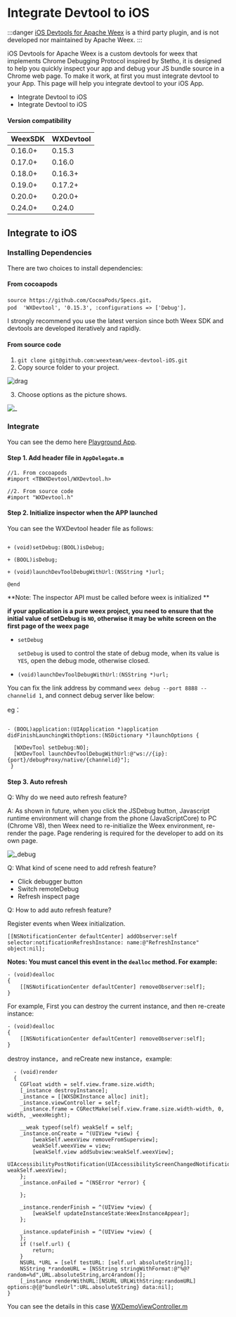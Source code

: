 # Integrate Devtool to iOS

:::danger
[iOS Devtools for Apache Weex](https://github.com/weexteam/devtool-iOS-for-Apache-Weex) is a third party plugin, and is not developed nor maintained by Apache Weex.
:::

iOS Devtools for Apache Weex is a custom devtools for weex that implements Chrome Debugging Protocol inspired by Stetho, it is designed to help you quickly inspect your app and debug your JS bundle source in a Chrome web page. To make it work, at first you must integrate devtool to your App. This page will help you integrate devtool to your iOS App.

- Integrate Devtool to iOS
- Integrate Devtool to iOS


#### Version compatibility

| WeexSDK  | WXDevtool      | 
|----------|----------------|
| 0.16.0+  | 0.15.3         |
| 0.17.0+  | 0.16.0         |
| 0.18.0+  | 0.16.3+        |
| 0.19.0+  | 0.17.2+        |
| 0.20.0+  | 0.20.0+        |
| 0.24.0+  | 0.24.0         |


## Integrate to iOS

### Installing Dependencies

There are two choices to install dependencies:

#### From cocoapods

```
source https://github.com/CocoaPods/Specs.git，
pod  'WXDevtool', '0.15.3', :configurations => ['Debug']，
```

I strongly recommend you use the latest version since both Weex SDK and devtools are developed iteratively and rapidly.

#### From source code

1. `git clone git@github.com:weexteam/weex-devtool-iOS.git`
2. Copy source folder to your project.

  ![drag](http://img.alicdn.com/tps/TB1MXjjNXXXXXXlXpXXXXXXXXXX-795-326.png)

3. Choose options as the picture shows.

  ![_](http://img.alicdn.com/tps/TB1A518NXXXXXbZXFXXXXXXXXXX-642-154.png)

### Integrate

You can see the demo here [Playground App](https://github.com/weexteam/weex-devtool-iOS/blob/master/playground/WeexDemo/WXDemoViewController.m).

#### Step 1. Add header file in `AppDelegate.m`

```
//1. From cocoapods
#import <TBWXDevtool/WXDevtool.h>

//2. From source code
#import "WXDevtool.h"
```

#### Step 2. Initialize inspector when the APP launched

You can see the WXDevtool header file as follows:

```object-c

+ (void)setDebug:(BOOL)isDebug;

+ (BOOL)isDebug;

+ (void)launchDevToolDebugWithUrl:(NSString *)url;

@end
```

**Note: The inspector API must be called before weex is initialized **

**if your application is a pure weex project, you need to ensure that the initial value of setDebug is `NO`, otherwise it may be white screen on the first page of the weex page**

- `setDebug`

  `setDebug` is used to control the state of debug mode, when its value is `YES`, open the debug mode, otherwise closed.

- `(void)launchDevToolDebugWithUrl:(NSString *)url;`


You can fix the link address by command `weex debug --port 8888 --channelid 1`, and connect debug server like below:

eg：

```object-c

- (BOOL)application:(UIApplication *)application didFinishLaunchingWithOptions:(NSDictionary *)launchOptions {
 
  [WXDevTool setDebug:NO]; 
  [WXDevTool launchDevToolDebugWithUrl:@"ws://{ip}:{port}/debugProxy/native/{channelid}"]; 
 }
```

#### Step 3. Auto refresh

Q: Why do we need auto refresh feature?

A: As shown in future, when you click the JSDebug button, Javascript runtime environment will change from the phone (JavaScriptCore) to PC (Chrome V8), then Weex need to re-initialize the Weex environment, re-render the page. Page rendering is required for the developer to add on its own page.

![_debug](https://img.alicdn.com/tfs/TB17AF4JkPoK1RjSZKbXXX1IXXa-1302-390.png)

Q: What kind of scene need to add refresh feature?

- Click debugger button
- Switch remoteDebug
- Refresh inspect page

Q: How to add auto refresh feature?

Register events when Weex initialization.

```object-c
[[NSNotificationCenter defaultCenter] addObserver:self selector:notificationRefreshInstance: name:@"RefreshInstance" object:nil];
```

**Notes: You must cancel this event in the `dealloc` method. For example:**

```
- (void)dealloc
{
    [[NSNotificationCenter defaultCenter] removeObserver:self];
}
```

For example, First you can destroy the current instance, and then re-create instance:


```
- (void)dealloc
{
    [[NSNotificationCenter defaultCenter] removeObserver:self];
}
```

destroy instance，and reCreate new instance，example:

```
  - (void)render
  {
    CGFloat width = self.view.frame.size.width;
    [_instance destroyInstance];
    _instance = [[WXSDKInstance alloc] init];
    _instance.viewController = self;
    _instance.frame = CGRectMake(self.view.frame.size.width-width, 0, width, _weexHeight);

    __weak typeof(self) weakSelf = self;
    _instance.onCreate = ^(UIView *view) {
        [weakSelf.weexView removeFromSuperview];
        weakSelf.weexView = view;
        [weakSelf.view addSubview:weakSelf.weexView];
        UIAccessibilityPostNotification(UIAccessibilityScreenChangedNotification,  weakSelf.weexView);
    };
    _instance.onFailed = ^(NSError *error) {

    };

    _instance.renderFinish = ^(UIView *view) {
        [weakSelf updateInstanceState:WeexInstanceAppear];
    };

    _instance.updateFinish = ^(UIView *view) {
    };
    if (!self.url) {
        return;
    }
    NSURL *URL = [self testURL: [self.url absoluteString]];
    NSString *randomURL = [NSString stringWithFormat:@"%@?random=%d",URL.absoluteString,arc4random()];
    [_instance renderWithURL:[NSURL URLWithString:randomURL] options:@{@"bundleUrl":URL.absoluteString} data:nil];
}
```

You can see the details in this case [WXDemoViewController.m](https://github.com/weexteam/weex-devtool-iOS/blob/master/Devtools/playground/WeexDemo/WXDemoViewController.m)